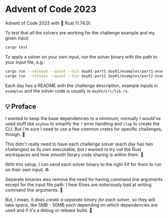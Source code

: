 # Advent of Code 2023

Advent of Code 2023 with 🦀 Rust (1.74.0).

To test that all the solvers are working for the challenge example and my given input:

```bash
cargo test
```

To apply a solver on your own input, run the solver binary with the path to your input file, e.g.:

```bash
cargo run --release --quiet --bin day01-part1 day01/examples/part1-example.txt
cargo run --release --quiet --bin day01-part2 day01/examples/part2-example.txt
```

Each day has a README with the challenge description, example inputs in `examples`
and the solver code is usually in `dayXX/src/lib.rs`.

## 💡 Preface

I wanted to keep the base dependencies to a minimum; normally I would've used stuff like
`anyhow` to simplify the `?` error handling and `clap` to create the CLI. But I'm sure
I need to use a few common crates for specific challenges, though. 🤏

This didn't really need to have each challenge solver (each day has two challenges) as its
own executable, but I wanted to try out the Rust workspaces and how smooth library code
sharing is within them. 🤔

With this setup, I can send each solver binary to the right Elf for them to run
on their own input. ♻️

Separate binaries also remove the need for having command line arguments except for
the input file path. I hear Elves are notoriously bad at writing command line arguments. 🎅

But, I mean, it _does create a separate binary for each solver_, so they will take space, like
5MB - 50MB each depending on which dependencies are used and if it's a debug or release build. 🤷
